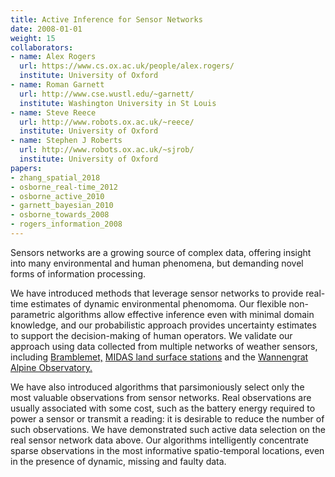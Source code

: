 ```yaml
---
title: Active Inference for Sensor Networks
date: 2008-01-01
weight: 15
collaborators:
- name: Alex Rogers
  url: https://www.cs.ox.ac.uk/people/alex.rogers/
  institute: University of Oxford
- name: Roman Garnett
  url: http://www.cse.wustl.edu/~garnett/
  institute: Washington University in St Louis
- name: Steve Reece
  url: http://www.robots.ox.ac.uk/~reece/
  institute: University of Oxford
- name: Stephen J Roberts
  url: http://www.robots.ox.ac.uk/~sjrob/
  institute: University of Oxford
papers:
- zhang_spatial_2018
- osborne_real-time_2012
- osborne_active_2010
- garnett_bayesian_2010
- osborne_towards_2008
- rogers_information_2008
---
```

Sensors networks are a growing source of complex data, offering insight into many environmental and human phenomena, but demanding novel forms of information processing. 

We have introduced methods that leverage sensor networks to provide real-time estimates of dynamic environmental phenomoma. Our flexible non-parametric algorithms allow effective inference even with minimal domain knowledge, and our probabilistic approach provides uncertainty estimates to support the decision-making of human operators. We validate our approach using data collected from multiple networks of weather sensors, including <a href="http://www.bramblemet.co.uk/(S(lqsjxi55irywytqdtrnjy245))/default.aspx" title="None">Bramblemet,</a> <a href="http://badc.nerc.ac.uk/data/ukmo-midas/" title="None">MIDAS land surface stations</a> and the <a href="http://atom.research.microsoft.com/sensewebv3/sensormap/view/swissex.aspx" title="SwissEx Main Sites">Wannengrat Alpine Observatory.</a>

We have also introduced algorithms that parsimoniously select only the most valuable observations from sensor networks. Real observations are usually associated with some cost, such as the battery energy required to power a sensor or transmit a reading: it is desirable to reduce the number of such observations. We have demonstrated such active data selection on the real sensor network data above. Our algorithms intelligently concentrate sparse observations in the most informative spatio-temporal locations, even in the presence of dynamic, missing and faulty data.
